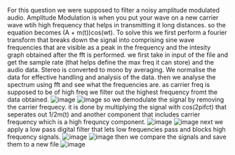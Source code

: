 For this question we were supposed to filter a noisy amplitude modulated audio. 
Amplitude Modulation is when you put your wave on a new carrier wave wtih high frequency that helps in transmitting it long distances.
so the equation becomes (A + m(t))cos(wt).
To solve this we first perform a fourier transform that breaks down the signal into comprising sine wave frequencies that are visible as a peak in the frequency and the intesity graph obtained after the fft is performed. 
we first take in input of the file and get the sample rate (that helps define the max freq it can store) and the audio data. Stereo is converted to mono by averaging.
We normalise the data for effective handling and analysis of the data.
then we analyse the spectrum using fft and see what the frequencies are.
as carrier freq is supposed to be of high freq we filter out the highest frequency fromt the data obtained.
![image](https://github.com/user-attachments/assets/ccd5da6c-d94a-4120-819b-a46b9bee6eac)
![image](https://github.com/user-attachments/assets/3aa5673f-425e-406a-b030-e61ed5ac61a2)
so we demodulate the signal by removing the carrier frequecy. it is done by multiplying the signal with cos(2pifct) that seperates out 1/2m(t) and another component that includes carrier frequency which is a high frequncy component.
![image](https://github.com/user-attachments/assets/bd36bbdf-5213-417a-8564-85ebe24709fc)
![image](https://github.com/user-attachments/assets/25ae0413-c77c-4563-9aea-5ce3be81d558)
next we apply a low pass digital filter that lets low frequencies pass and blocks high frequency signals.
![image](https://github.com/user-attachments/assets/cfe84c89-984f-4521-8c1b-8ce7e03ef1cd)
![image](https://github.com/user-attachments/assets/f280424d-65db-401b-b3c6-b3ad77d716d0)
then we compare the signals and save them to a new file
![image](https://github.com/user-attachments/assets/0e54fcb7-4b17-49cf-88ae-d5882814b0b8)
